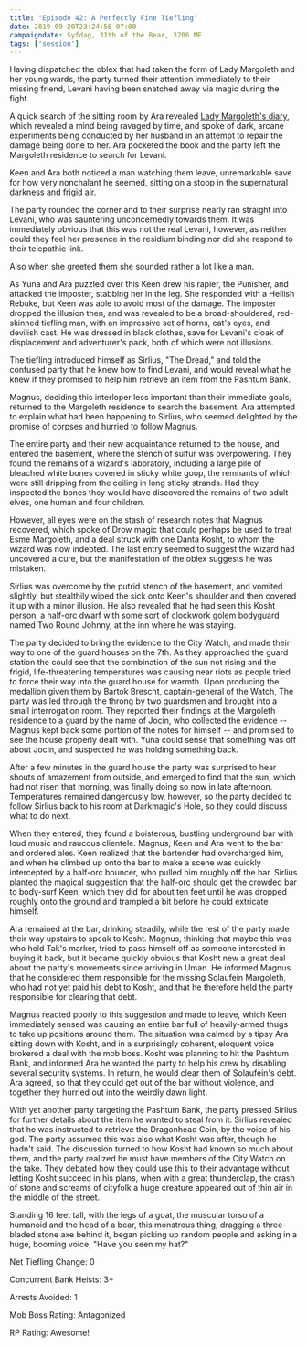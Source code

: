 ```yaml
---
title: "Episode 42: A Perfectly Fine Tiefling"
date: 2019-09-20T23:24:56-07:00
campaigndate: Syfdag, 31th of the Bear, 3206 ME
tags: ['session']
---
```


Having dispatched the oblex that had taken the form of Lady Margoleth and her young wards, the party
turned their attention immediately to their missing friend, Levani having been snatched away via
magic during the fight.

A quick search of the sitting room by Ara revealed <a href='{{< ref "the_diary_of_esme_margoleth" >}}'>Lady Margoleth's diary</a>, which revealed a mind
being ravaged by time, and spoke of dark, arcane experiments being conducted by her husband in an
attempt to repair the damage being done to her. Ara pocketed the book and the party left the
Margoleth residence to search for Levani.

Keen and Ara both noticed a man watching them leave, unremarkable save for how very nonchalant he
seemed, sitting on a stoop in the supernatural darkness and frigid air.

The party rounded the corner and to their surprise nearly ran straight into Levani, who was
sauntering unconcernedly towards them. It was immediately obvious that this was not the real Levani,
however, as neither could they feel her presence in the residium binding nor did she respond to
their telepathic link.

Also when she greeted them she sounded rather a lot like a man.

As Yuna and Ara puzzled over this Keen drew his rapier, the Punisher, and attacked the imposter,
stabbing her in the leg. She responded with a Hellish Rebuke, but Keen was able to avoid most of the
damage. The imposter dropped the illusion then, and was revealed to be a broad-shouldered,
red-skinned tiefling man, with an impressive set of horns, cat's eyes, and devilish cast. He was
dressed in black clothes, save for Levani's cloak of displacement and adventurer's pack, both of
which were not illusions.

The tiefling introduced himself as Sirlius, "The Dread," and told the confused party that he knew
how to find Levani, and would reveal what he knew if they promised to help him retrieve an item from
the Pashtum Bank.

Magnus, deciding this interloper less important than their immediate goals, returned to the
Margoleth residence to search the basement. Ara attempted to explain what had been happening to
Sirlius, who seemed delighted by the promise of corpses and hurried to follow Magnus.

The entire party and their new acquaintance returned to the house, and entered the basement, where
the stench of sulfur was overpowering. They found the remains of a wizard's laboratory, including a
large pile of bleached white bones covered in sticky white goop, the remnants of which were still
dripping from the ceiling in long sticky strands. Had they inspected the bones they would have
discovered the remains of two adult elves, one human and four children.

However, all eyes were on the stash of research notes that Magnus recovered, which spoke of Drow
magic that could perhaps be used to treat Esme Margoleth, and a deal struck with one Danta Kosht,
to whom the wizard was now indebted. The last entry seemed to suggest the wizard had uncovered a
cure, but the manifestation of the oblex suggests he was mistaken.

Sirlius was overcome by the putrid stench of the basement, and vomited slightly, but stealthily
wiped the sick onto Keen's shoulder and then covered it up with a minor illusion. He also revealed
that he had seen this Kosht person, a half-orc dwarf with some sort of clockwork golem bodyguard
named Two Round Johnny, at the inn where he was staying.

The party decided to bring the evidence to the City Watch, and made their way to one of the guard
houses on the 7th. As they approached the guard station the could see that the combination of the
sun not rising and the frigid, life-threatening temperatures was causing near riots as people tried
to force their way into the guard house for warmth. Upon producing the medallion given them by
Bartok Brescht, captain-general of the Watch, The party was led through the throng by two guardsmen
and brought into a small interrogation room. They reported their findings at the Margoleth residence
to a guard by the name of Jocin, who collected the evidence -- Magnus kept back some portion of the
notes for himself -- and promised to see the house properly dealt with. Yuna could sense that
something was off about Jocin, and suspected he was holding something back.

After a few minutes in the guard house the party was surprised to hear shouts of amazement from
outside, and emerged to find that the sun, which had not risen that morning, was finally doing so
now in late afternoon. Temperatures remained dangerously low, however, so the party decided to
follow Sirlius back to his room at Darkmagic's Hole, so they could discuss what to do next.

When they entered, they found a boisterous, bustling underground bar with loud music and raucous
clientele. Magnus, Keen and Ara went to the bar and ordered ales. Keen realized that the bartender
had overcharged him, and when he climbed up onto the bar to make a scene was quickly intercepted by
a half-orc bouncer, who pulled him roughly off the bar. Sirlius planted the magical suggestion that
the half-orc should get the crowded bar to body-surf Keen, which they did for about ten feet until
he was dropped roughly onto the ground and trampled a bit before he could extricate himself.

Ara remained at the bar, drinking steadily, while the rest of the party made their way upstairs to
speak to Kosht. Magnus, thinking that maybe this was who held Tak's marker, tried to pass himself
off as someone interested in buying it back, but it became quickly obvious that Kosht new a great
deal about the party's movements since arriving in Uman. He informed Magnus that he considered them
responsible for the missing Solaufein Margoleth, who had not yet paid his debt to Kosht, and that he
therefore held the party responsible for clearing that debt.

Magnus reacted poorly to this suggestion and made to leave, which Keen immediately sensed was
causing an entire bar full of heavily-armed thugs to take up positions around them. The situation
was calmed by a tipsy Ara sitting down with Kosht, and in a surprisingly coherent, eloquent voice
brokered a deal with the mob boss. Kosht was planning to hit the Pashtum Bank, and informed Ara he
wanted the party to help his crew by disabling several security systems. In return, he would clear
them of Solaufein's debt. Ara agreed, so that they could get out of the bar without violence, and
together they hurried out into the weirdly dawn light.

With yet another party targeting the Pashtum Bank, the party pressed Sirlius for further details
about the item he wanted to steal from it. Sirlius revealed that he was instructed to retrieve the
Dragonhead Coin, by the voice of his god. The party assumed this was also what Kosht was after,
though he hadn't said. The discussion turned to how Kosht had known so much about them, and the
party realized he must have members of the City Watch on the take. They debated how they could use
this to their advantage without letting Kosht succeed in his plans, when with a great thunderclap,
the crash of stone and screams of cityfolk a huge creature appeared out of thin air in the middle of
the street.

Standing 16 feet tall, with the legs of a goat, the muscular torso of a humanoid and the head of a
bear, this monstrous thing, dragging a three-bladed stone axe behind it, began picking up random
people and asking in a huge, booming voice, "Have you seen my hat?"


Net Tiefling Change: 0


Concurrent Bank Heists: 3+


Arrests Avoided: 1


Mob Boss Rating: Antagonized


RP Rating: Awesome!
